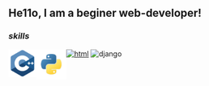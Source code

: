 ## He11o, I am a beginer web-developer!



### <em>skills</em>
[<img align="left" alt="C++" width="55px" src="https://raw.githubusercontent.com/github/explore/180320cffc25f4ed1bbdfd33d4db3a66eeeeb358/topics/cpp/cpp.png" />][instagram]
[<img align="left" alt="python" width="59px" src="https://raw.githubusercontent.com/github/explore/80688e429a7d4ef2fca1e82350fe8e3517d3494d/topics/python/python.png" />][instagram]
[<img src="https://upload.wikimedia.org/wikipedia/commons/thumb/6/61/HTML5_logo_and_wordmark.svg/1200px-HTML5_logo_and_wordmark.svg.png" alt="html" title="html" width="55px"/>][instagram]
<img src="https://www.djangoproject.com/m/img/logos/django-logo-positive.png" alt="django" title="django" width=80px/>

 
             

[instagram]: https://www.instagram.com/liu_rus/



